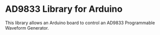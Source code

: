 # AD9833 Library for Arduino
This library allows an Arduino board to control an AD9833 Programmable Waveform Generator.
